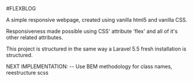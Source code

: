 #FLEXBLOG

A simple responsive webpage, created using vanilla html5 and vanilla CSS.

Responsiveness made possible using CSS' attribute 'flex' and all of it's other related attributes.

This project is structured in the same way a Laravel 5.5 fresh installation is structured.

NEXT IMPLEMENTATION:
-- Use BEM methodology for class names, reestructure scss
